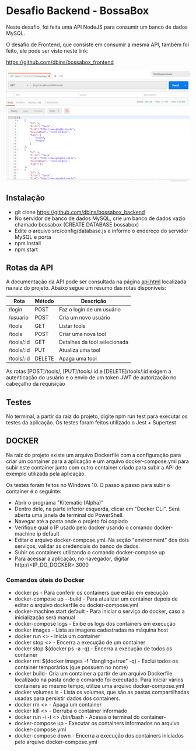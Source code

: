 # Desafio Backend - BossaBox

Neste desafio, foi feita uma API NodeJS para consumir um banco de dados MySQL.

O desafio de Frontend, que consiste em consumir a mesma API, também foi feito, ele pode ser visto neste link:

https://github.com/dbins/bossabox_frontend


![Backend](images/vuutr.png)

## Instalação

- git clone https://github.com/dbins/bossabox_backend
- No servidor de banco de dados MySQL, crie um banco de dados vazio chamado bossabox (CREATE DATABASE bossabox)
- Edite o arquivo src/config/database.js e informe o endereço do servidor MySQL e porta
- npm install
- npm start


## Rotas da API

A documentação da API pode ser consultada na página [api.html](api.html) localizada na raiz do projeto. Abaixo segue um resumo das rotas disponíveis:

| Rota       | Método | Descrição                    |
| ---------- | ------ | ---------------------------- |
| /login     | POST   | Faz o login de um usuário    |
| /usuario   | POST   | Cria um novo usuário         |
| /tools     | GET    | Listar tools                 |
| /tools     | POST   | Criar uma nova tool          |
| /tools/:id | GET    | Detalhes da tool selecionada |
| /tools/:id | PUT    | Atualiza uma tool            |
| /tools/:id | DELETE | Apaga uma tool               |

As rotas [POST]/tools/,  [PUT]/tools/:id e [DELETE]/tools/:id exigem a autenticação do usuário e o envio de um token JWT de autorização no cabeçalho da requisição

## Testes

No terminal, a partir da raiz do projeto, digite npm run test para executar os testes da aplicação. Os testes foram feitos utilizado o Jest + Supertest

## DOCKER

Na raiz do projeto existe um arquivo Dockerfile com a configuração para criar um container para a aplicação e um arquivo docker-compose.yml para subir este container junto com outro container criado para subir a API de exemplo utilizada pela aplicação.

Os testes foram feitos no Windows 10. O passo a passo para subir o container é o seguinte:

- Abrir o programa "Kitematic (Alpha)"
- Dentro dele, na parte inferior esquerda, clicar em "Docker CLI". Será aberta uma janela de terminal do PowerShell.
- Navegar até a pasta onde o projeto foi copiado
- Verifique qual o IP usado pelo docker usando o comando docker-machine ip default
- Editar o arquivo docker-compose.yml.  Na seção "environment" dos dois serviços, validar as credenciais do banco de dados.
- Subir os containers utilizando o comando docker-compose up
- Para acessar a aplicação, no navegador, digitar http://<IP_DO_DOCKER>:3000

### Comandos úteis do Docker

-  docker ps - Para conferir os containers que estão em execução
-  docker-compose up --build - Para atualizar um container depois de editar o arquivo dockerfile ou docker-compose.yml
-  docker-machine start default - Para iniciar o serviço do docker, caso a inicialização será manual
-  docker-compose logs - Exibe os logs dos containers em execução
-  docker images - Lista as imagens cadastradas na máquina host
-  docker run <<nome do container>> - Inicia um container
-  docker stop <<nome do container>> - Encerra a execução de um container
-  docker stop $(docker ps -a -q)  - Encerra a execução de todos os container
-  docker rmi $(docker images -f “dangling=true” -q) - Exclui todos os container temporários (que possuem <None> no nome)
-  docker build - Cria um container a partir de um arquivo Dockerfile localizado na pasta onde o comando foi executado. Para iniciar vários containers ao mesmo tempo, utilize uma arquivo docker-compose.yml
-  docker volumes ls - Lista os volumes, que são as pastas compartilhadas usadas para persistir dados dos containers.
-  docker rm <<nome do container>> - Apaga um container
-  docker kill <<nome do container>> - Derruba o container informado
-  docker run -i -t <<nome do container>> /bin/bash - Acessa o terminal do container-
-  docker-compose up - Executar os containers informados no arquivo docker-compose.yml
-  docker-compose down - Encerra a execução dos containers iniciados pelo arquivo docker-compose.yml
 

